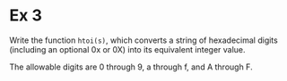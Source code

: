 # Ex 3

Write the function `htoi(s)`, which converts a string of hexadecimal digits (including an optional 0x or 0X) into its equivalent integer value. 

The allowable digits are 0 through 9, a through f, and A through F.